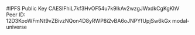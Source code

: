 #IPFS Public Key CAESIFhiL7kf3HvOF54u7k9IkAv2wzgJWxdkCgKgKhV
Peer ID: 12D3KooWFmNt9vZBivzNQon4D8yRWP8i2vBA6oJNPYfUpjSw6kGx
modal-universe

